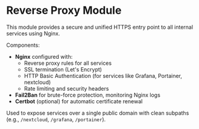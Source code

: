 # Reverse Proxy Module

This module provides a secure and unified HTTPS entry point to all internal services using Nginx.

Components:
- **Nginx** configured with:
  - Reverse proxy rules for all services
  - SSL termination (Let's Encrypt)
  - HTTP Basic Authentication (for services like Grafana, Portainer, nextcloud)
  - Rate limiting and security headers
- **Fail2Ban** for brute-force protection, monitoring Nginx logs
- **Certbot** (optional) for automatic certificate renewal

Used to expose services over a single public domain with clean subpaths (e.g., `/nextcloud`, `/grafana`, `/portainer`).
